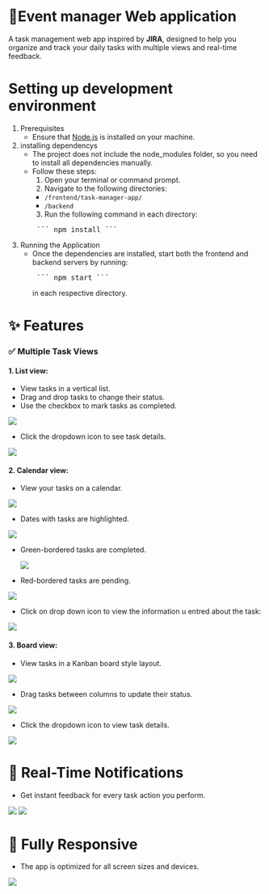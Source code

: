 # 📅Event manager Web application

A task management web app inspired by **JIRA**, designed to help you organize and track your daily tasks with multiple views and real-time feedback.
# Setting up development environment
  1. Prerequisites
      - Ensure that [Node.js](https://nodejs.org/en/) is installed on your machine.
  2. installing dependencys 
      - The project does not include the node_modules folder, so you need to install all dependencies manually.
      - Follow these steps:
        1. Open your terminal or command prompt.
        2. Navigate to the following directories:
          - ```/frontend/task-manager-app/```
          - ```/backend```
        3. Run the following command in each directory:
          <pre> ``` npm install ``` </pre>
  3. Running the Application
      - Once the dependencies are installed, start both the frontend and backend servers by running:
        <pre> ``` npm start ``` </pre>
        in each respective directory.
# ✨ Features
### ✅ Multiple Task Views

#### 1. List view:
- View tasks in a vertical list.
- Drag and drop tasks to change their status.
- Use the checkbox to mark tasks as completed.

<img src="https://user-images.githubusercontent.com/97839369/221426631-7d4986f0-b782-4f8c-8490-1d528da10d7c.png">

- Click the dropdown icon to see task details.

<img src="https://user-images.githubusercontent.com/97839369/221427314-c1c7bfcc-9112-4fc4-8c14-85be8a848a73.png">

#### 2. Calendar view:
   - View your tasks on a calendar.
   
  <img src = https://user-images.githubusercontent.com/97839369/221427778-d465c244-1f30-4f1a-86ff-8741373a05d4.png >
  
  - Dates with tasks are highlighted.
 
  <img src=https://user-images.githubusercontent.com/97839369/221428621-67ad5d24-c7ab-4e46-9344-71276222f6c4.png>
      
  - Green-bordered tasks are completed.

    <img src = https://user-images.githubusercontent.com/97839369/221428475-40603cc6-8997-41e0-b43e-4a3a59d53bfd.png >
      
  - Red-bordered tasks are pending.
    
   <img src = https://user-images.githubusercontent.com/97839369/221428454-54d3cb70-d66b-4bba-bfde-68e9642955a7.png >
     

  - Click on drop down icon to view the information u entred about the task:
    
  <img src = https://user-images.githubusercontent.com/97839369/221429117-51c56178-4b38-4d4b-b1ab-5c1ed0931f84.png >
  
#### 3. Board view:

  - View tasks in a Kanban board style layout.
<img src= https://user-images.githubusercontent.com/97839369/221428865-d764280c-b844-4c6a-8abb-b89102efff0b.png >

  - Drag tasks between columns to update their status.
<img src = https://user-images.githubusercontent.com/97839369/221429038-ccfaf181-0068-49c2-9deb-7de97034bf0b.png >
  
  - Click the dropdown icon to view task details.
 
 <img src = https://user-images.githubusercontent.com/97839369/221429156-ebac37be-ed09-4f0d-a36d-144da848ffe9.png>

# 🔔 Real-Time Notifications
 - Get instant feedback for every task action you perform.
 <img src = https://user-images.githubusercontent.com/97839369/221429251-af13e90e-e49b-497c-8b51-c8447ddd841a.png> 
 <img src = https://user-images.githubusercontent.com/97839369/221429277-e72093ca-3064-4c08-a35d-c23728c4b8d5.png >

# 📱 Fully Responsive
  - The app is optimized for all screen sizes and devices.
<img src = https://user-images.githubusercontent.com/97839369/221429396-f643edef-10f3-471b-99d3-1dd4689408d4.png >

          

